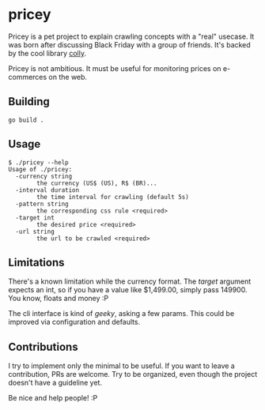 # pricey

Pricey is a pet project to explain crawling concepts with a "real" usecase. It was born after discussing Black Friday with a group of friends.
It's backed by the cool library [colly](https://github.com/gocolly/colly).

Pricey is not ambitious. It must be useful for monitoring prices on e-commerces on the web.

## Building
```
go build .
```
## Usage
```
$ ./pricey --help
Usage of ./pricey:
  -currency string
    	the currency (US$ (US), R$ (BR)...
  -interval duration
    	the time interval for crawling (default 5s)
  -pattern string
    	the corresponding css rule <required>
  -target int
    	the desired price <required>
  -url string
    	the url to be crawled <required>
```

## Limitations
There's a known limitation while the currency format. The *target* argument expects an int, so if you have a value like  $1,499.00, simply pass 149900. You know, floats and money :P

The cli interface is kind of *geeky*, asking a few params. This could be improved via configuration and defaults.

## Contributions
I try to implement only the minimal to be useful. If you want to leave a contribution, PRs are welcome. Try to be organized, even though the project doesn't have a guideline yet.

Be nice and help people! :P